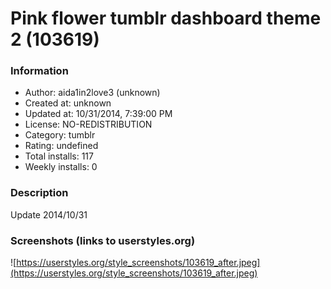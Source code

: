 # Pink flower tumblr dashboard theme 2 (103619)

### Information
- Author: aida1in2love3 (unknown)
- Created at: unknown
- Updated at: 10/31/2014, 7:39:00 PM
- License: NO-REDISTRIBUTION
- Category: tumblr
- Rating: undefined
- Total installs: 117
- Weekly installs: 0


### Description
Update 2014/10/31


### Screenshots (links to userstyles.org)
![https://userstyles.org/style_screenshots/103619_after.jpeg](https://userstyles.org/style_screenshots/103619_after.jpeg)


